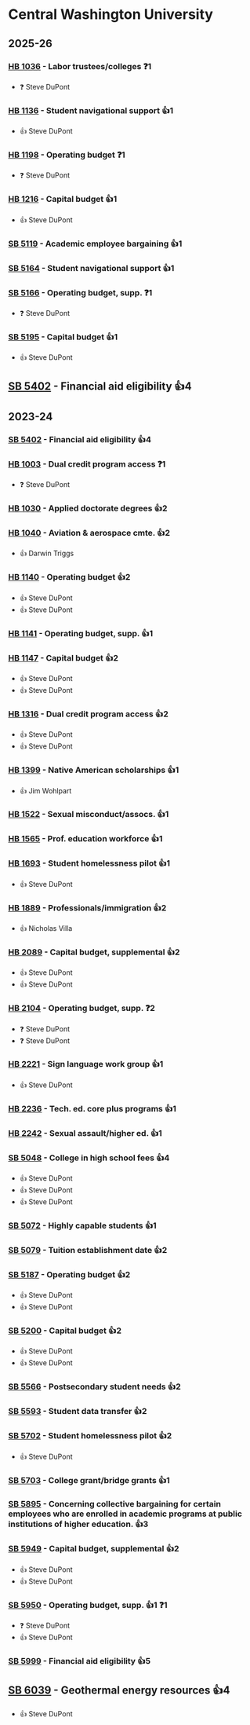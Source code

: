 # Central Washington University
## 2025-26

### [HB 1036](/bill/2025-26/hb/1036/) - Labor trustees/colleges   ❓1
* ❓ Steve DuPont

### [HB 1136](/bill/2025-26/hb/1136/) - Student navigational support 👍1  
* 👍 Steve DuPont

### [HB 1198](/bill/2025-26/hb/1198/) - Operating budget   ❓1
* ❓ Steve DuPont

### [HB 1216](/bill/2025-26/hb/1216/) - Capital budget 👍1  
* 👍 Steve DuPont

### [SB 5119](/bill/2025-26/sb/5119/) - Academic employee bargaining 👍1  

### [SB 5164](/bill/2025-26/sb/5164/) - Student navigational support 👍1  

### [SB 5166](/bill/2025-26/sb/5166/) - Operating budget, supp.   ❓1
* ❓ Steve DuPont

### [SB 5195](/bill/2025-26/sb/5195/) - Capital budget 👍1  
* 👍 Steve DuPont

## [SB 5402](/bill/2025-26/sb/5402/) - Financial aid eligibility 👍4  

## 2023-24

### [SB 5402](/bill/2023-24/sb/5402/) - Financial aid eligibility 👍4  

### [HB 1003](/bill/2023-24/hb/1003/) - Dual credit program access   ❓1
* ❓ Steve DuPont

### [HB 1030](/bill/2023-24/hb/1030/) - Applied doctorate degrees 👍2  

### [HB 1040](/bill/2023-24/hb/1040/) - Aviation & aerospace cmte. 👍2  
* 👍 Darwin Triggs

### [HB 1140](/bill/2023-24/hb/1140/) - Operating budget 👍2  
* 👍 Steve DuPont
* 👍 Steve DuPont

### [HB 1141](/bill/2023-24/hb/1141/) - Operating budget, supp. 👍1  

### [HB 1147](/bill/2023-24/hb/1147/) - Capital budget 👍2  
* 👍 Steve DuPont
* 👍 Steve DuPont

### [HB 1316](/bill/2023-24/hb/1316/) - Dual credit program access 👍2  
* 👍 Steve DuPont
* 👍 Steve DuPont

### [HB 1399](/bill/2023-24/hb/1399/) - Native American scholarships 👍1  
* 👍 Jim Wohlpart

### [HB 1522](/bill/2023-24/hb/1522/) - Sexual misconduct/assocs. 👍1  

### [HB 1565](/bill/2023-24/hb/1565/) - Prof. education workforce 👍1  

### [HB 1693](/bill/2023-24/hb/1693/) - Student homelessness pilot 👍1  
* 👍 Steve DuPont

### [HB 1889](/bill/2023-24/hb/1889/) - Professionals/immigration 👍2  
* 👍 Nicholas Villa

### [HB 2089](/bill/2023-24/hb/2089/) - Capital budget, supplemental 👍2  
* 👍 Steve DuPont
* 👍 Steve DuPont

### [HB 2104](/bill/2023-24/hb/2104/) - Operating budget, supp.   ❓2
* ❓ Steve DuPont
* ❓ Steve DuPont

### [HB 2221](/bill/2023-24/hb/2221/) - Sign language work group 👍1  
* 👍 Steve DuPont

### [HB 2236](/bill/2023-24/hb/2236/) - Tech. ed. core plus programs 👍1  

### [HB 2242](/bill/2023-24/hb/2242/) - Sexual assault/higher ed. 👍1  

### [SB 5048](/bill/2023-24/sb/5048/) - College in high school fees 👍4  
* 👍 Steve DuPont
* 👍 Steve DuPont
* 👍 Steve DuPont

### [SB 5072](/bill/2023-24/sb/5072/) - Highly capable students 👍1  

### [SB 5079](/bill/2023-24/sb/5079/) - Tuition establishment date 👍2  

### [SB 5187](/bill/2023-24/sb/5187/) - Operating budget 👍2  
* 👍 Steve DuPont
* 👍 Steve DuPont

### [SB 5200](/bill/2023-24/sb/5200/) - Capital budget 👍2  
* 👍 Steve DuPont
* 👍 Steve DuPont

### [SB 5566](/bill/2023-24/sb/5566/) - Postsecondary student needs 👍2  

### [SB 5593](/bill/2023-24/sb/5593/) - Student data transfer 👍2  

### [SB 5702](/bill/2023-24/sb/5702/) - Student homelessness pilot 👍2  
* 👍 Steve DuPont

### [SB 5703](/bill/2023-24/sb/5703/) - College grant/bridge grants 👍1  

### [SB 5895](/bill/2023-24/sb/5895/) - Concerning collective bargaining for certain employees who are enrolled in academic programs at public institutions of higher education. 👍3  

### [SB 5949](/bill/2023-24/sb/5949/) - Capital budget, supplemental 👍2  
* 👍 Steve DuPont
* 👍 Steve DuPont

### [SB 5950](/bill/2023-24/sb/5950/) - Operating budget, supp. 👍1  ❓1
* ❓ Steve DuPont
* 👍 Steve DuPont

### [SB 5999](/bill/2023-24/sb/5999/) - Financial aid eligibility 👍5  

## [SB 6039](/bill/2023-24/sb/6039/) - Geothermal energy resources 👍4  
* 👍 Steve DuPont
